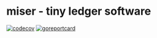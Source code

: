 # miser - tiny ledger software

[![codecov](https://codecov.io/gh/1buran/miser/graph/badge.svg?token=AM170VTGNH)](https://codecov.io/gh/1buran/miser)
[![goreportcard](https://goreportcard.com/badge/github.com/1buran/miser)](https://goreportcard.com/report/github.com/1buran/miser)
